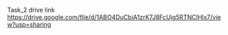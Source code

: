 Task_2 drive link https://drive.google.com/file/d/1ABO4DuCbiA1zrK7J8FcUjg5RTNClHlx7/view?usp=sharing
